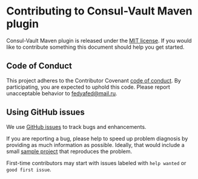# Contributing to Consul-Vault Maven plugin

Consul-Vault Maven plugin is released under the [MIT license](LICENSE). If you would like to contribute
something this document should help you get started.



## Code of Conduct
This project adheres to the Contributor Covenant [code of conduct](CODE_OF_CONDUCT.md). 
By participating, you are expected to uphold this code. Please report
unacceptable behavior to fedyafed@mail.ru.



## Using GitHub issues
We use [GitHub issues](https://github.com/fedyafed/consul-vault-maven-plugin/issues) 
to track bugs and enhancements. 

If you are reporting a bug, please help to speed up problem diagnosis by providing as much
information as possible. Ideally, that would include a small
[sample project](test-consul-vault) that reproduces the
problem.

First-time contributors may start with issues labeled with `help wanted` or `good first issue`.

